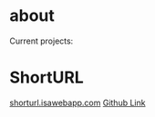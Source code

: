# about

Current projects:

# ShortURL
[shorturl.isawebapp.com](https://shorturl.isawebapp.com)
[Github Link](https://github.com/isawebapp/shorturl)
